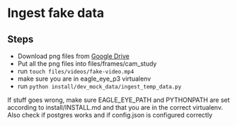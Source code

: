 # Ingest fake data

## Steps

- Download png files from [Google Drive](https://drive.google.com/drive/folders/1Jx9Fqt4QgqaQf0EAX9vtvx8RWAuAh3F5?usp=sharin://drive.google.com/open?id=1uL972t3Z5hQjFyZ7OjprPlCK0HmpLcBP)
- Put all the png files into files/frames/cam_study
- run `touch files/videos/fake-video.mp4`
- make sure you are in eagle_eye_p3 virtualenv
- run `python install/dev_mock_data/ingest_temp_data.py`

If stuff goes wrong, make sure EAGLE_EYE_PATH and PYTHONPATH are set according to install/INSTALL.md and that you are in the correct virtualenv. 
Also check if postgres works and if config.json is configured correctly
